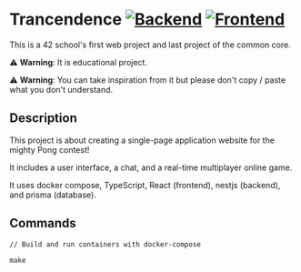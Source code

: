 # Trancendence [![Backend](https://github.com/benjaminbrassart/transcendence/actions/workflows/backend.yml/badge.svg?branch=master)](https://github.com/benjaminbrassart/transcendence/actions/workflows/backend.yml)  [![Frontend](https://github.com/benjaminbrassart/transcendence/actions/workflows/frontend.yml/badge.svg?branch=master)](https://github.com/benjaminbrassart/transcendence/actions/workflows/frontend.yml)

This is a 42 school's first web project and last project of the common core.

:warning: **Warning**: It is educational project.

:warning: **Warning**: You can take inspiration from it but please don't copy / paste what you don't understand.

## Description

This project is about creating a single-page application website for the mighty Pong contest!

It includes a user interface, a chat, and a real-time multiplayer online game.

It uses docker compose, TypeScript, React (frontend), nestjs (backend), and prisma (database).

## Commands
```
// Build and run containers with docker-compose

make
```
